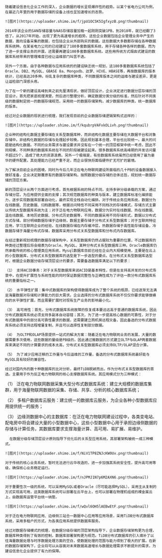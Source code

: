 

	随着建设信息化企业工作的深入，企业数据的增长呈现爆炸性的趋势。以某个省电力公司为例，在最近几年里的用于数据存储的设备上线也呈加速增长的态势。

	![图片](https://uploader.shimo.im/f/jpU1OC5K5IgfxyzB.png!thumbnail)

	2014年该企业的SAN存储容量与NAS存储容量加载一起刚刚突破1PB，到2018年，就已经翻了3倍了。从2017年开始，出现了更为高速增长的趋势。这些企业数据包括企业管理业务中产生的数据，面向设备采集的数据，也包括企业从外部购买的数据。这些数据大多数都存储在各种数据库系统种。在某省电力公司的已经建设了180多套数据库系统，用于存储各种各样的数据，而为了进一步支撑业务的开展，还需要再建设100多套数据库系统。这些用传统方式烟囱式建设的数据库系统带来的管理难度已经让运维部门叫苦不迭。

	另外一个方面，由于各种数据与应用系统的的建设缺乏统一规划，这180多套数据库系统包括了Oracle、DB2、MySQL、GBASE 8a、Mongodb、达梦、HIVE、HBASE等，再按数据库的版本统计，已经高达20多种。纷乱复杂的数据库种类，不同数据库版本之间的运维与建设差异，更是让运检部门深感头疼。

	为了在一个新的建设高峰到来之前先厘清现状，做好顶层设计，企业决定进行数据分层存储的顶层设计。首先把家底梳理清楚，然后进行整理分析，确定数据分类分级的标准，然后针对不同类级的数据制定统一的数据存储规范，采用统一的数据存储架构，减少数据库的种类，统一数据库的版本。

	经过对企业数据的现状进行梳理，我们发现目前的企业数据存储逻辑架构式这样的：

	![图片](https://uploader.shimo.im/f/kqubrpVAFxkOLivh.png!thumbnail)

	企业种的结构化数据主要存储在关系型数据库种，而非结构化数据主要存储在大数据平台和对象存储中。非结构化数据的存储与处理起步较晚，因此规划基本合理，平台也比较统一。最大的问题是结构化数据。不同的业务需求与建设要求并没有在一个统一的顶层框架中统一考虑，因此不同规模，不同种类的数据库系统在不同的阶段被建设起来。很多数据库系统高峰期的并发访问量不超过5个，造成了绝大的资源浪费。另外一个极端是，有些数据库系统虽然已经使用了最为豪华的硬件配置，其处理能力已经严重不足，而企业很快将面临硬件扩无可扩的窘境。

	为了解决目前企业的困境，同时为今后几年泛在电力物联网建设所面临的几十PB的设备数据接入做好准备，企业决定颠覆原有的数据存储架构，按照数据分级存储的总体远哲，规划统一数据存储的顶层方案。

	新的顶层设计从两个方面进行考虑，首先根据系统的特点不同，支持多钟分级承载的方案，通过存储分层，为应用提供全面的支撑；其次规范数据库的种类与版本，建立数据库标准化编排能力，逐步实现数据库部署自动化，最终实现全栈自动化编排。对于传统业务应用系统，数据分为在线数据、历史数据、归档数据等，根据访问特性不同采用不同档次的存储模式，存储方式主要以传统大型数据库系统为主；对于泛在电力物联网应用，数据分为实时在线数据、热在线数据、温在线数据、本地历史数据、分布式历史数据等，不同的数据采用不同存储形式，数据以分布式方式存储，部分明细数据存储于边缘侧，数据主要存储于分布式关系型数据库；对于互联网特征应用，学习互联网企业的经验，在线数据存储在内存缓冲层，热数据存储于高性能存储设备，冷数据存储于海量分布式存储，数据库采用分布式关系型数据库和分布式内存数据库。

	在经过重新规划梳理的数据存储架构中，关系型数据库仍然占据较为重要的位置，不过数据库的种类经过整理后将会缩表为Oracle、MySQL、某种分布式关系型数据库三种。Oracle数据库仍然承载传统的核心管理类应用系统，Mysql数据库目前已经在企业内大规模使用，主要是在云上的小型数据库，分布式关系型数据库的选型是下一步选型的要点。在分布式关系型数据库选型时，根据企业数据分级存储顶层设计的要求，需要备选数据库满足以下的要求：

	（1）	支持ACID事务：对于关系型数据库来说ACID是基本特性，但是在支持高并发的分布式场景中，在提升扩展性与系统性能的同时保证数据完整性与正确性成为了评估一款分布式数据库系统的重要指标之一。

	（2）	水平弹性扩展：集中式数据库的架构使得数据库成为了整个系统的瓶颈，已经逐渐无法满足海量数据对存储和计算能力的巨大需求。企业选择的分布式数据库系统不仅仅你要求能够做横向的水平弹性扩展，而且需要扩展时对现有生产业务的影响最小化。

	（3）	高可用性：首先，分布式数据库系统故障的恢复成本要远远高于普通的数据库系统，因此分布式数据库系统必须支持多副本自动容错；其次，为了进一步提高核心数据的可靠性，对于分布式数据库中的部分高可靠性要求的数据，还需要建立跨机房远程灾备，因此备选的分布式数据库系统必须支持远程增量复制，并且可以选择性复制部分数据。

	（4）	为OLTP和OLAP场景提供一站式的解决方案：随着泛在电力物联网业务的发展，大量的数据需要多次使用，这些数据的量级是PB级的，因此通过搬数据的方式建立OLTP与OLAP两套数据库来满足不同的计算要求的成本太高，分布式关系型数据库必须支持OLTP/OLAP混合计算。

	（5）	为了减少应用迁移的工作量与今后运维的工作量，备选的分布式数据库系统最好能与MySQL具有较好的兼容性。

	经过对国内外的数十种数据库的比对分析，最终TiDB脱颖而出，作为分布式关系型数据库的首选。主要用于作为反正电力物联网的核心支撑数据库系统。其应用模式分为三种模式：

（1） 泛在电力物联网数据采集大型分布式数据库系统：建立大规模的数据库集群，用于海量物联网数据的采集、存储、共享、分析的核心数据库系统；

（2） 多租户数据库云服务：建立统一的数据库云服务，为企业各种小型数据库应用提供统一的服务；

（3） 边缘测数据中心的主数据库：在泛在电力物联网建设过程中，各类变电站、配电房中将会建设大量的小型数据中心，这些小型数据中心用于承担边缘侧数据的存储与计算任务，其数据库要求支撑海量计算、高可用、易扩展、易维护。

	

	  在数据分级存储顶层设计原则指导下优化后的关系型应用系统，其部署架构被统一成三种模式。

	![图片](https://uploader.shimo.im/f/NiV1TP8ZNJcKW0Ux.png!thumbnail)

	对于传统的核心业务系统，暂时无法进行云华改造的，进一步加强其系统安全性，提升高可用等级，确保核心业务稳定运行。

	![图片](https://uploader.shimo.im/f/nJPMJ1N7p6M2AXN6.png!thumbnail)

	对于重要性次一级的系统，可以采用MySQL或者Oracle（尽可能选择MySQL），采用主从复制的方式实现高可用，这类数据库系统可以部署在云平台上，也可以部署在物理机组成的裸金属云上，由数据库运管平台统一纳管。

	![图片](https://uploader.shimo.im/f/wQvl6OH5lAEBwEtF.png!thumbnail)

	对于泛在电力物联网应用、边缘侧三站合一数据中心应用等应用场景，采用TiDB分布式数据库系统，采用多租户的方式，为各类应用系统提供数据库服务。

	经过对数据存储模式的梳理，在数据分级存储的顶层架构指导下，企业数据存储架构更为合理，数据库种类得到了有效的控制，数据库部署架构更为规范。TiDB分布式数据库的引入填补了以往海量数据处理与时序数据处理方面的空白，使数据处理的范围与能力得到了极大的扩展。在新的数据存储架构下，企业将可以从容面对未来数据高速增长与数据处理需求不断提升的需求，为建设信息化企业提供了有力的保障。

